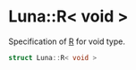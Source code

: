 # Luna::R< void >
Specification of [R](struct_luna_1_1_r.md) for void type. 

```c++
struct Luna::R< void >
```

